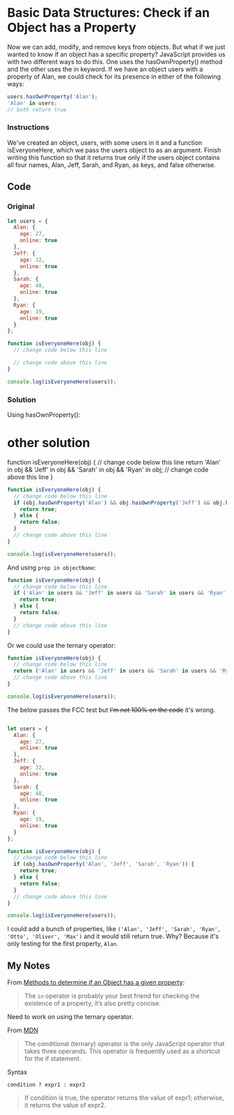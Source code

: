 # Basic Data Structures: Check if an Object has a Property

Now we can add, modify, and remove keys from objects. But what if we just wanted to know if an object has a specific property? JavaScript provides us with two different ways to do this. One uses the hasOwnProperty() method and the other uses the in keyword. If we have an object users with a property of Alan, we could check for its presence in either of the following ways:

```javascript
users.hasOwnProperty('Alan');
'Alan' in users;
// both return true
```


### Instructions

We've created an object, users, with some users in it and a function isEveryoneHere, which we pass the users object to as an argument. Finish writing this function so that it returns true only if the users object contains all four names, Alan, Jeff, Sarah, and Ryan, as keys, and false otherwise.

## Code

### Original

```javascript
let users = {
  Alan: {
    age: 27,
    online: true
  },
  Jeff: {
    age: 32,
    online: true
  },
  Sarah: {
    age: 48,
    online: true
  },
  Ryan: {
    age: 19,
    online: true
  }
};

function isEveryoneHere(obj) {
  // change code below this line

  // change code above this line
}

console.log(isEveryoneHere(users));
```

### Solution

Using hasOwnProperty():

# other solution
function isEveryoneHere(obj) {
  // change code below this line
  return 'Alan' in obj && 'Jeff' in obj && 'Sarah' in obj && 'Ryan' in obj;
  // change code above this line
}




```javascript
function isEveryoneHere(obj) {
  // change code below this line
  if (obj.hasOwnProperty('Alan') && obj.hasOwnProperty('Jeff') && obj.hasOwnProperty('Sarah') && obj.hasOwnProperty('Ryan')){
    return true;
  } else {
    return false;
  }
  // change code above this line
}

console.log(isEveryoneHere(users));
```
And using `prop in objectName`:

```javascript
function isEveryoneHere(obj) {
  // change code below this line
  if ('Alan' in users && 'Jeff' in users && 'Sarah' in users && 'Ryan' in users) {
    return true;
  } else {
    return false;
  }
  // change code above this line
}
```
Or we could use the ternary operator:

```javascript
function isEveryoneHere(obj) {
  // change code below this line
  return ('Alan' in users && 'Jeff' in users && 'Sarah' in users && 'Ryan' in users) ? true : false;
  // change code above this line
}

console.log(isEveryoneHere(users));
```
The below passes the FCC test but ~~I'm not 100% on the code~~ it's wrong.

```javascript

let users = {
  Alan: {
    age: 27,
    online: true
  },
  Jeff: {
    age: 32,
    online: true
  },
  Sarah: {
    age: 48,
    online: true
  },
  Ryan: {
    age: 19,
    online: true
  }
};

function isEveryoneHere(obj) {
  // change code below this line
  if (obj.hasOwnProperty('Alan', 'Jeff', 'Sarah', 'Ryan')) {
    return true;
  } else {
    return false;
  }
  // change code above this line
}

console.log(isEveryoneHere(users));
```
I could add a bunch of properties, like `('Alan', 'Jeff', 'Sarah', 'Ryan', 'Otto', 'Oliver', 'Max')` and it would still return true. Why? Because it's only testing for the first property, `Alan`. 

## My Notes

From [Methods to determine if an Object has a given property](https://toddmotto.com/methods-to-determine-if-an-object-has-a-given-property/):
> The `in` operator is probably your best friend for checking the existence of a property, it’s also pretty concise.

Need to work on using the ternary operator.

From [MDN](https://developer.mozilla.org/en-US/docs/Web/JavaScript/Reference/Operators/Conditional_Operator)

> The conditional (ternary) operator is the only JavaScript operator that takes three operands. This operator is frequently used as a shortcut for the if statement.

Syntax
```
condition ? expr1 : expr2 
```
> If condition is true, the operator returns the value of expr1; otherwise, it returns the value of expr2.
